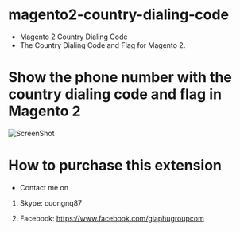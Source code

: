 # magento2-country-dialing-code
- Magento 2 Country Dialing Code
- The Country Dialing Code and Flag for Magento 2.

# Show the phone number with the country dialing code and flag in Magento 2

![ScreenShot](https://github.com/php-cuong/magento2-country-dialing-code/blob/main/Snapshots/country-dialing-code.gif)

# How to purchase this extension
- Contact me on

1. Skype: cuongnq87

2. Facebook: https://www.facebook.com/giaphugroupcom

